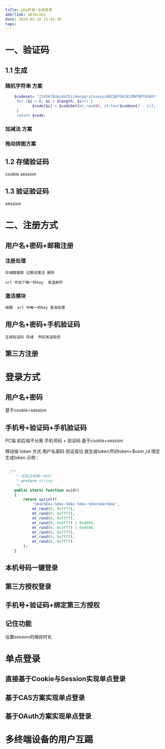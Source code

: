 ```yaml
---
title: php开发-注册登录
abbrlink: a634ca62
date: 2024-03-18 15:43:30
tags:
---
```


# 一、验证码
    
## 1.1 生成
### 随机字符串 方案
```php
    $codeset= "2345678abcdefhijkmnpqrstuvwxyzABCDEFGHJKLMNPQRTUVWXY
     for ($i = 0; $i < $length; $i++) {
            $code[$i] = $codeSet[mt_rand(0, strlen($codeset) - 1)];
     }
     return $code;
 ```
### 加减法 方案

### 拖动拼图方案 
   
## 1.2 存储验证码  

   cookie session 
   
## 1.3 验证验证码   
  
  session
    
    
# 二、注册方式
    
## 用户名+密码+邮箱注册

### 注册处理

    存储数据库 过期没激活 删除 
     
    url 中加个唯一的key  发送邮件
    
### 激活模块

    根据  url 中唯一的key 查询处理

## 用户名+密码+手机验证码
    
    生成验证码 存储  然后发送短信

## 第三方注册


# 登录方式

## 用户名+密码

基于cookie+session 

## 手机号+验证码+手机验证码

PC端 前后端不分离 手机号码 + 验证码  基于cookie+session 

移动端 token 方式 用户名密码 验证成功 就生成$token 
然后$token+$user_id 绑定
生成token 示例：
```php

  /**
     * 获取全球唯一标识
     * @return string
     */
    public static function uuid()
    {
        return sprintf(
            '%04x%04x-%04x-%04x-%04x-%04x%04x%04x',
            mt_rand(0, 0xffff),
            mt_rand(0, 0xffff),
            mt_rand(0, 0xffff),
            mt_rand(0, 0x0fff) | 0x4000,
            mt_rand(0, 0x3fff) | 0x8000,
            mt_rand(0, 0xffff),
            mt_rand(0, 0xffff),
            mt_rand(0, 0xffff)
        );
    }
```

## 本机号码一键登录

## 第三方授权登录

## 手机号+验证码+绑定第三方授权


## 记住功能

设置session的保存时长

# 单点登录

## 直接基于Cookie与Session实现单点登录

## 基于CAS方案实现单点登录

## 基于OAuth方案实现单点登录

# 多终端设备的用户互踢